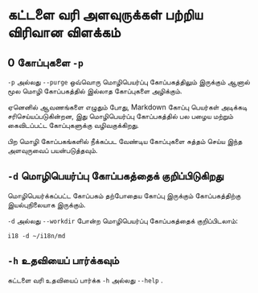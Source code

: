 # கட்டளை வரி அளவுருக்கள் பற்றிய விரிவான விளக்கம்

## 0 கோப்புகளை `-p`

`-p` அல்லது `--purge` ஒவ்வொரு மொழிபெயர்ப்பு கோப்பகத்திலும் இருக்கும் ஆனால் மூல மொழி கோப்பகத்தில் இல்லாத கோப்புகளை அழிக்கும்.

ஏனெனில் ஆவணங்களை எழுதும் போது, Markdown கோப்பு பெயர்கள் அடிக்கடி சரிசெய்யப்படுகின்றன, இது மொழிபெயர்ப்பு கோப்பகத்தில் பல பழைய மற்றும் கைவிடப்பட்ட கோப்புகளுக்கு வழிவகுக்கிறது.

பிற மொழி கோப்பகங்களில் நீக்கப்பட வேண்டிய கோப்புகளை சுத்தம் செய்ய இந்த அளவுருவைப் பயன்படுத்தவும்.

## `-d` மொழிபெயர்ப்பு கோப்பகத்தைக் குறிப்பிடுகிறது

மொழிபெயர்க்கப்பட்ட கோப்பகம் தற்போதைய கோப்பு இருக்கும் கோப்பகத்திற்கு இயல்புநிலையாக இருக்கும்.

`-d` அல்லது `--workdir` போன்ற மொழிபெயர்ப்பு கோப்பகத்தைக் குறிப்பிடலாம்:

```
i18 -d ~/i18n/md
```

## `-h` உதவியைப் பார்க்கவும்

கட்டளை வரி உதவியைப் பார்க்க `-h` அல்லது `--help` .